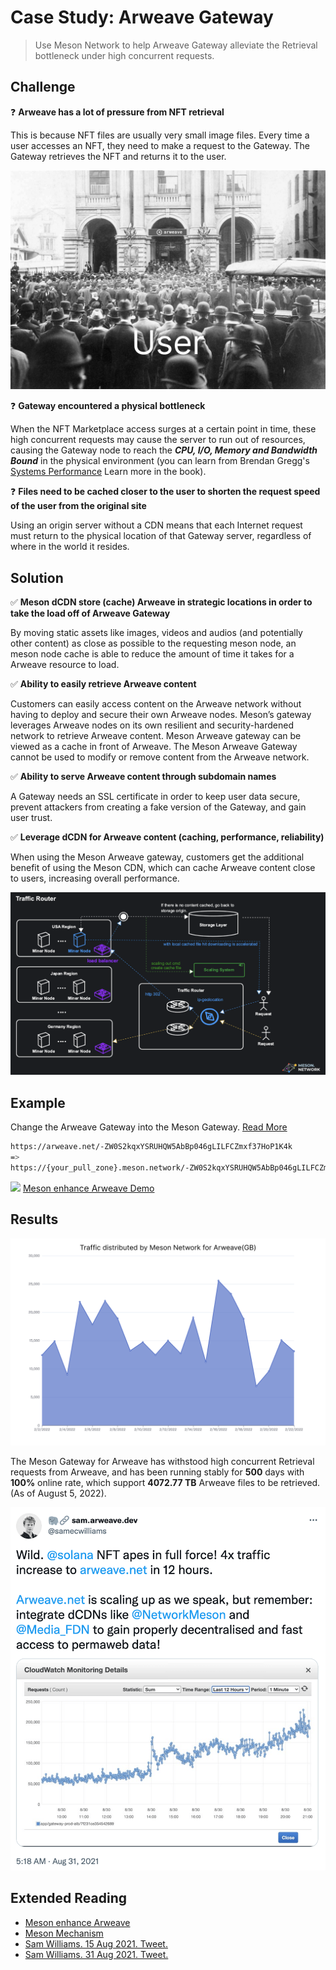 # Case Study: Arweave Gateway

>Use Meson Network to help Arweave Gateway alleviate the Retrieval bottleneck under high concurrent requests.

## Challenge

❓ **Arweave has a lot of pressure from NFT retrieval**

This is because NFT files are usually very small image files. Every time a user accesses an NFT, they need to make a request to the Gateway. The Gateway retrieves the NFT and returns it to the user.

![](./images/../../images/case-studies/bank-run.png)

❓ **Gateway encountered a physical bottleneck**

When the NFT Marketplace access surges at a certain point in time, these high concurrent requests may cause the server to run out of resources, causing the Gateway node to reach the ***CPU, I/O, Memory and Bandwidth Bound*** in the physical environment (you can learn from Brendan Gregg's [Systems Performance](https://www.goodreads.com/en/book/show/18058001-systems-performance) Learn more in the book).

❓ **Files need to be cached closer to the user to shorten the request speed of the user from the original site**

Using an origin server without a CDN means that each Internet request must return to the physical location of that Gateway server, regardless of where in the world it resides.

## Solution

✅ **Meson dCDN store (cache) Arweave in strategic locations in order to take the load off of Arweave Gateway**

By moving static assets like images, videos and audios (and potentially other content) as close as possible to the requesting meson node, an meson node cache is able to reduce the amount of time it takes for a Arweave resource to load.

✅ **Ability to easily retrieve Arweave content**

Customers can easily access content on the Arweave network without having to deploy and secure their own Arweave nodes. Meson’s gateway leverages Arweave nodes on its own resilient and security-hardened network to retrieve Arweave content. Meson Arweave gateway can be viewed as a cache in front of Arweave. The Meson Arweave Gateway cannot be used to modify or remove content from the Arweave network.

✅ **Ability to serve Arweave content through subdomain names**

A Gateway needs an SSL certificate in order to keep user data secure, prevent attackers from creating a fake version of the Gateway, and gain user trust.

✅ **Leverage dCDN for Arweave content (caching, performance, reliability)**

When using the Meson Arweave gateway, customers get the additional benefit of using the Meson CDN, which can cache Arweave content close to users, increasing overall performance.

![](./images/../../images/case-studies/meson-mechanism-1.png)

## Example

Change the Arweave Gateway into the Meson Gateway. [Read More](https://docs.meson.network/using/meson-enhances-arweave.html)

```bash
https://arweave.net/-ZW0S2kqxYSRUHQW5AbBp046gLILFCZmxf37HoP1K4k
=>
https://{your_pull_zone}.meson.network/-ZW0S2kqxYSRUHQW5AbBp046gLILFCZmxf37HoP1K4k
```

![](https://cdn.jsdelivr.net/gh/daqnext/meson-docs/src/images/using/meson-enhance-arweave-04.png)
[Meson enhance Arweave Demo](https://mesondemo.github.io/meson-arweave.html)

## Results

![Traffic distributed by Meson Network for Arweave(GB)](./images/../../images/case-studies/traffic-distributed-by-meson-network-for-arweave-3.png)


The Meson Gateway for Arweave has withstood high concurrent Retrieval requests from Arweave, and has been running stably for **500** days with **100%** online rate, which support **4072.77 TB** Arweave files to be retrieved. (As of August 5, 2022).

[![](./images/../../images/case-studies/sam-tweet.png)](https://twitter.com/samecwilliams/status/1432452769785462797)

## Extended Reading

- [Meson enhance Arweave](https://docs.meson.network/using/meson-enhances-arweave.html)
- [Meson Mechanism](https://medium.com/meson-network/meson-enhance-arweave-86c8cabba8f2)
- [Sam Williams. 15 Aug 2021. Tweet.](https://twitter.com/samecwilliams/status/1426827828096610310)
- [Sam Williams. 31 Aug 2021. Tweet.](https://twitter.com/samecwilliams/status/1432452769785462797)